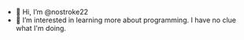 - 👋 Hi, I’m @nostroke22
- 👀 I’m interested in learning more about programming. I have no clue what I'm doing.
